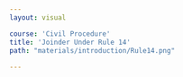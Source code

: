 ```yaml
---
layout: visual

course: 'Civil Procedure'
title: 'Joinder Under Rule 14'
path: "materials/introduction/Rule14.png"
  
---
```

